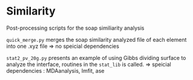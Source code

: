 # Similarity

Post-processing scripts for the soap similiarity analysis

`quick_merge.py` merges the soap similarity analyzed file of each element into one .xyz file => no speicial dependencies

`stat2_pv_20g.py` presents an example of using Gibbs dividing surface to analyze the interface, routines in the `stat_lib` is called.  => speicial dependencies : MDAanalysis, lmfit, ase 
